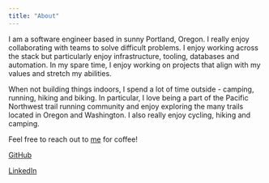 ```yaml
---
title: "About"
---
```


I am a software engineer based in sunny Portland, Oregon. I really enjoy collaborating with teams to solve difficult problems. I enjoy working across the stack but particularly enjoy infrastructure, tooling, databases and automation. In my spare time, I enjoy working on projects that align with my values and stretch my abilities.

When not building things indoors, I spend a lot of time outside - camping, running, hiking and biking. In particular, I love being a part of the Pacific Northwest trail running community and enjoy exploring the many trails located in Oregon and Washington. I also really enjoy cycling, hiking and camping.

Feel free to reach out to [me](mailto:ebcrowder@gmail.com) for coffee!

[GitHub](https://github.com/ebcrowder)

[LinkedIn](https://www.linkedin.com/in/ebcrowder/)
